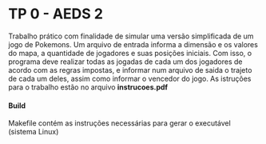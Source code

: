 # TP 0 - AEDS 2

Trabalho prático com finalidade de simular uma versão simplificada de um jogo de Pokemons. Um arquivo de entrada informa a dimensão e os valores do mapa, a quantidade de jogadores e suas posições iniciais. Com isso, o programa deve realizar todas as jogadas de cada um dos jogadores de acordo com as regras impostas, e informar num arquivo de saida o trajeto de cada um deles, assim como informar o vencedor do jogo. As istruções para o trabalho estão no arquivo **instrucoes.pdf**

#### Build
Makefile contém as instruções necessárias para gerar o executável (sistema Linux)
